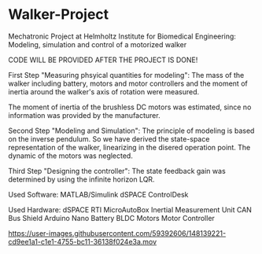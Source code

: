 # Walker-Project
Mechatronic Project at Helmholtz Institute for Biomedical Engineering:
Modeling, simulation and control of a motorized walker

CODE WILL BE PROVIDED AFTER THE PROJECT IS DONE!

First Step "Measuring phsyical quantities for modeling":
The mass of the walker including battery, motors and motor controllers 
and the moment of inertia around the walker's axis of rotation were measured. 

The moment of inertia of the brushless DC motors was estimated, 
since no information was provided by the manufacturer.

Second Step "Modeling and Simulation":
The principle of modeling is based on the inverse pendulum.
So we have derived the state-space representation of the walker, 
linearizing in the disered operation point. 
The dynamic of the motors was neglected.

Third Step "Designing the controller":
The state feedback gain was determined by using the infinite horizon LQR.


Used Software:
MATLAB/Simulink
dSPACE ControlDesk

Used Hardware:
dSPACE RTI MicroAutoBox
Inertial Measurement Unit
CAN Bus Shield
Arduino Nano
Battery
BLDC Motors
Motor Controller




https://user-images.githubusercontent.com/59392606/148139221-cd9ee1a1-c1e1-4755-bc11-36138f024e3a.mov


